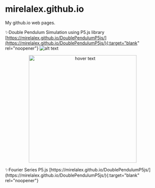 # mirelalex.github.io
My github.io web pages.  

✨Double Pendulum Simulation using P5.js library  
[https://mirelalex.github.io/DoublePendulumP5js/](https://mirelalex.github.io/DoublePendulumP5js/){:target="blank" rel="noopener"} ![alt text](http://rotations.berkeley.edu/wp-content/uploads/2017/10/double-pendulum.png)
<p align="center">
  <img src="http://rotations.berkeley.edu/wp-content/uploads/2017/10/double-pendulum.png" width="350" title="hover text">
 
</p>
✨Fourier Series P5.js  
[https://mirelalex.github.io/DoublePendulumP5js/](https://mirelalex.github.io/DoublePendulumP5js/){:target="blank" rel="noopener"}
  
